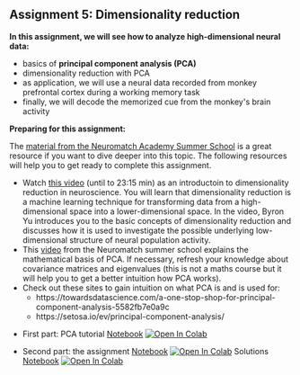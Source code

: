 ## Assignment 5: Dimensionality reduction

**In this assignment, we will see how to analyze high-dimensional neural data:**
- basics of **principal component analysis (PCA)**
- dimensionality reduction with PCA
- as application, we will use a neural data recorded from monkey prefrontal cortex during a working memory task
- finally, we will decode the memorized cue from the monkey's brain activity 

<div class="alert alert-block alert-warning">
<b>Preparing for this assignment:</b> 

The <a href="https://compneuro.neuromatch.io/tutorials/W1D4_DimensionalityReduction/student/W1D4_Intro.html" target="_blank">material from the Neuromatch Academy Summer School</a> is a great resource if you want to dive deeper into this topic. 
The following resources will help you to get ready to complete this assignment. 
<ul>
    <li>Watch <a href="https://youtube.com/watch?v=zeBFyRaoVnQ" target="_blank">this video</a> (until to 23:15 min) as an introductoin to dimensionality reduction in neuroscience. You will learn that dimensionality reduction is a machine learning technique for transforming data from a high-dimensional space into a lower-dimensional space. In the video, Byron Yu introduces you to the basic concepts of dimensionality reduction and discusses how it is used to investigate the possible underlying low-dimensional structure of neural population activity.
    <li>This <a href="https://youtube.com/watch?v=-f6T9--oM0E" target="_blank">video</a> from the Neuromatch summer school explains the mathematical basis of PCA. If necessary, refresh your knowledge about covariance matrices and eigenvalues (this is not a maths course but it will help you to get a better intuition how PCA works).
        <li>Check out these sites to gain intuition on what PCA is and is used for: 
    <ul>
        <li>https://towardsdatascience.com/a-one-stop-shop-for-principal-component-analysis-5582fb7e0a9c</li>
        <li>https://setosa.io/ev/principal-component-analysis/</li>
    </ul>
</ul>
</div>

- First part: PCA tutorial [Notebook](Assignment5_tutorial.ipynb) [![Open In Colab](https://colab.research.google.com/assets/colab-badge.svg)](https://colab.research.google.com/github/wimmerlab/MBC-DataAnalysis/blob/main/A5_DimensionalityReduction/Assignment5_tutorial.ipynb)

- Second part: the assignment [Notebook](Assignment5.ipynb) [![Open In Colab](https://colab.research.google.com/assets/colab-badge.svg)](https://colab.research.google.com/github/wimmerlab/MBC-DataAnalysis/blob/main/A5_DimensionalityReduction/Assignment5.ipynb) Solutions [Notebook](Assignment5_solutions.ipynb) [![Open In Colab](https://colab.research.google.com/assets/colab-badge.svg)](https://colab.research.google.com/github/wimmerlab/MBC-DataAnalysis/blob/main/A5_DimensionalityReduction/Assignment5_solutions.ipynb)
